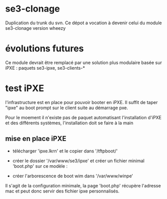 # se3-clonage

Duplication du trunk du svn. Ce dépot a vocation à devenir celui du module se3-clonage version wheezy

# évolutions futures

Ce module devrait être remplacé par une solution plus modulaire basée sur iPXE : paquets se3-ipxe, se3-clients-*

# test iPXE

l'infrastructure est en place pour pouvoir booter en iPXE. Il suffit de taper "ipxe" au boot prompt sur le client suite au démarrage pxe.

Pour le moement il n'existe pas de paquet automatisant l'installation d'iPXE et des différents systèmes, l'installation doit se faire à la main

## mise en place iPXE

* télécharger 'ipxe.lkrn' et le copier dans '/tftpboot/'
* créer le dossier '/var/www/se3/ipxe' et créer un fichier minimal 'boot.php' sur ce modèle : 

  <?php
  include "ldap.inc.php";
  include "ihm.inc.php";
  require("lib_action_tftp.php");

  $mac=$_GET['mac'];

  echo "#!ipxe
  # fichier pour $mac
  set boot-url http://$ipse3
  kernel ${boot-url}/winpe/wimboot
  initrd ${boot-url}/winpe/boot/bcd BCD
  initrd ${boot-url}/winpe/boot/boot.sdi boot.sdi
  initrd ${boot-url}/winpe/sources/boot.wim boot.wim
  boot
  "; 

  ?>

* créer l'arborescence de boot wim dans '/var/www/winpe'

Il s'agit de la configuration minimale, la page 'boot.php' récupère l'adresse mac et peut donc servir des fichier ipxe personnalisés.

